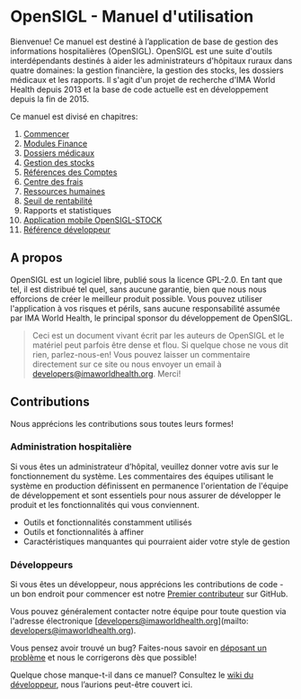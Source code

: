 # OpenSIGL - Manuel d'utilisation

Bienvenue! Ce manuel est destiné à l’application de base de gestion des informations hospitalières \(OpenSIGL\). OpenSIGL est une suite d'outils interdépendants destinés à aider les administrateurs d'hôpitaux ruraux dans quatre domaines: la gestion financière, la gestion des stocks, les dossiers médicaux et les rapports. Il s'agit d'un projet de recherche d'IMA World Health depuis 2013 et la base de code actuelle est en développement depuis la fin de 2015.

Ce manuel est divisé en chapitres:

1. [Commencer](./getting-started/)
2. [Modules Finance](./finance/)
3. [Dossiers médicaux](./medical-records/)
4. [Gestion des stocks](./stock-management/)
5. [Références des Comptes](./references-comptes)
6. [Centre des frais](./centre-des-frais)
7. [Ressources humaines](./payroll)
8. [Seuil de rentabilité](./break-even)
9. Rapports et statistiques
10. [Application mobile OpenSIGL-STOCK](./opensigl-stock/)
11. [Référence développeur](./for-developers/)

## A propos

OpenSIGL est un logiciel libre, publié sous la licence GPL-2.0. En tant que tel, il est distribué tel quel, sans aucune garantie, bien que nous nous efforcions de créer le meilleur produit possible. Vous pouvez utiliser l'application à vos risques et périls, sans aucune responsabilité assumée par IMA World Health, le principal sponsor du développement de OpenSIGL.

> Ceci est un document vivant écrit par les auteurs de OpenSIGL et le matériel peut parfois être dense et flou. Si quelque chose ne vous dit rien, parlez-nous-en! Vous pouvez laisser un commentaire directement sur ce site ou nous envoyer un email à [developers@imaworldhealth.org](mailto:developers@imaworldhealth.org). Merci!

## Contributions

Nous apprécions les contributions sous toutes leurs formes!

### Administration hospitalière

Si vous êtes un administrateur d’hôpital, veuillez donner votre avis sur le fonctionnement du système. Les commentaires des équipes utilisant le système en production définissent en permanence l'orientation de l'équipe de développement et sont essentiels pour nous assurer de développer le produit et les fonctionnalités qui vous conviennent.

* Outils et fonctionnalités constamment utilisés
* Outils et fonctionnalités à affiner
* Caractéristiques manquantes qui pourraient aider votre style de gestion

### Développeurs

Si vous êtes un développeur, nous apprécions les contributions de code - un bon endroit pour commencer est notre [Premier contributeur](https://github.com/Third-Culture-Software/opensigl/wiki/Getting-Started) sur GitHub.

Vous pouvez généralement contacter notre équipe pour toute question via l'adresse électronique [developers@imaworldhealth.org](mailto: developers@imaworldhealth.org).

Vous pensez avoir trouvé un bug? Faites-nous savoir en [déposant un problème](https://github.com/Third-Culture-Software/opensigl/issues/new) et nous le corrigerons dès que possible!

Quelque chose manque-t-il dans ce manuel? Consultez le [wiki du développeur](https://github.com/Third-Culture-Software/opensigl/wiki), nous l’aurions peut-être couvert ici.
